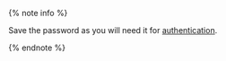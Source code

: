 {% note info %}

Save the password as you will need it for [authentication](../../iot-core/concepts/authorization.md).

{% endnote %}